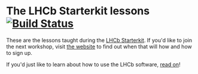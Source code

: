 # The LHCb Starterkit lessons [![Build Status](https://travis-ci.org/lhcb/starterkit-lessons.svg?branch=master)](https://travis-ci.org/lhcb/starterkit-lessons)

These are the lessons taught during the [LHCb Starterkit][starterkit]. If
you'd like to join the next workshop, visit [the website][starterkit] to find
out when that will how and how to sign up.

If you'd just like to learn about how to use the LHCb software, [read
on](first-analysis-steps)!

[starterkit]: https://lhcb.github.io/starterkit
[first-analysis-steps]: https://lhcb.github.io/starterkit-lessons/first-analysis-steps/
